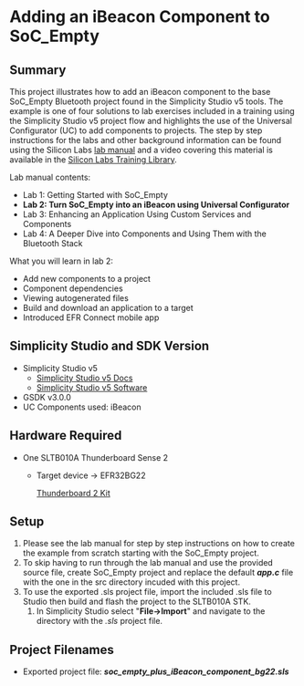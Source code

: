 # Adding an iBeacon Component to SoC_Empty #

## Summary ##

This project illustrates how to add an iBeacon component to the base SoC_Empty Bluetooth project found in the Simplicity Studio v5 tools.  The example is one of four solutions to lab exercises included in a training using the Simplicity Studio v5 project flow and highlights the use of the Universal Configurator (UC) to add components to projects.  The step by step instructions for the labs and other background information can be found using the Silicon Labs [lab manual](https://docs.silabs.com/bluetooth/3.0/lab-manuals/getting-started-with-bluetooth-in-simplicity-studio-v5#lab-2---turn-soc-empty-into-an-ibeacon-using-project-configurator) and a video covering this material is available in the [Silicon Labs Training Library](https://www.silabs.com/support/training/bg22-series-adding-components-to-bluetooth-design/adding-components-to-bluetooth-Lab-2).

Lab manual contents:

- Lab 1:  Getting Started with SoC_Empty
- **Lab 2:  Turn SoC_Empty into an iBeacon using Universal Configurator**
- Lab 3:  Enhancing an Application Using Custom Services and Components
- Lab 4:  A Deeper Dive into Components and Using Them with the Bluetooth Stack

What you will learn in lab 2:

- Add new components to a project
- Component dependencies
- Viewing autogenerated files
- Build and download an application to a target
- Introduced EFR Connect mobile app

## Simplicity Studio and SDK Version ##

- Simplicity Studio v5
  - [Simplicity Studio v5 Docs](https://docs.silabs.com/simplicity-studio-5-users-guide/1.0/index)
  - [Simplicity Studio v5 Software](https://www.silabs.com/products/development-tools/software/simplicity-studio/simplicity-studio-5)
- GSDK v3.0.0
- UC Components used: iBeacon

## Hardware Required ##

- One SLTB010A Thunderboard Sense 2
  - Target device -> EFR32BG22

    [Thunderboard 2 Kit](https://www.silabs.com/development-tools/thunderboard/thunderboard-bg22-kit)

## Setup ##

1. Please see the lab manual for step by step instructions on how to create the example from scratch starting with the SoC_Empty project.  
1. To skip having to run through the lab manual and use the provided source file, create SoC_Empty project and replace the default **_app.c_** file with the one in the src directory incuded with this project.
1. To use the exported .sls project file, import the included .sls file to Studio then build and flash the project to the SLTB010A STK.
   1. In Simplicity Studio select "**File->Import**" and navigate to the directory with the _.sls_ project file.

## Project Filenames ##

- Exported project file:  **_soc_empty_plus_iBeacon_component_bg22.sls_**
